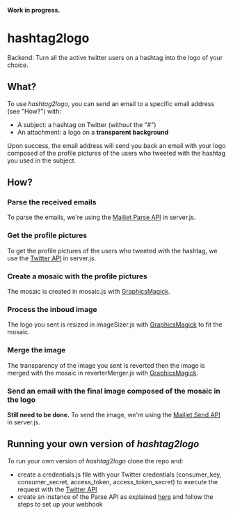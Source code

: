 **Work in progress.**

# hashtag2logo
Backend: Turn all the active twitter users on a hashtag into the logo of your choice.


## What?

To use *hashtag2logo*, you can send an email to a specific email address (see "How?") with:
* A subject: a hashtag on Twitter (without the "#")
* An attachment: a logo on a **transparent background**

Upon success, the email address will send you back an email with your logo composed of the profile pictures of the users who tweeted with the hashtag you used in the subject.


## How?

### Parse the received emails

To parse the emails, we're using the [Mailjet Parse API](http://dev.mailjet.com/guides/#parse-api-process-inbound-emails) in server.js.

### Get the profile pictures

To get the profile pictures of the users who tweeted with the hashtag, we use the [Twitter API](https://dev.twitter.com/rest/public) in server.js.

### Create a mosaic with the profile pictures

The mosaic is created in mosaic.js with [GraphicsMagick](https://github.com/aheckmann/gm).

### Process the inboud image 

The logo you sent is resized in imageSizer.js with [GraphicsMagick](https://github.com/aheckmann/gm) to fit the mosaic.

### Merge the image

The transparency of the image you sent is reverted then the image is merged with the mosaic in reverterMerger.js with [GraphicsMagick](https://github.com/aheckmann/gm).

### Send an email with the final image composed of the mosaic in the logo

**Still need to be done.** To send the image, we're using the [Mailjet Send API](http://dev.mailjet.com/guides/send-api-guide/) in server.js.

## Running your own version of *hashtag2logo*

To run your own version of *hashtag2logo* clone the repo and: 
* create a credentials.js file with your Twitter credentials (consumer_key, consumer_secret, access_token, access_token_secret) to execute the request with the [Twitter API](https://dev.twitter.com/rest/public)
* create an instance of the Parse API as explained [here](http://dev.mailjet.com/guides/#basic-setup) and follow the steps to set up your webhook




